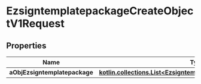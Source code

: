 
# EzsigntemplatepackageCreateObjectV1Request

## Properties
Name | Type | Description | Notes
------------ | ------------- | ------------- | -------------
**aObjEzsigntemplatepackage** | [**kotlin.collections.List&lt;EzsigntemplatepackageRequestCompound&gt;**](EzsigntemplatepackageRequestCompound.md) |  | 



